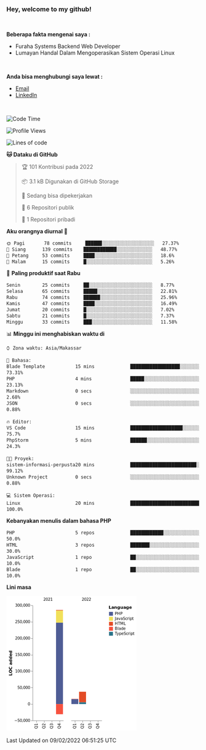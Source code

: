 <h3>Hey, welcome to my github!</h3>

<br>

<p><strong>Beberapa fakta mengenai saya :</strong></p>

<ul>
  <li>Furaha Systems Backend Web Developer</li>
  <li>Lumayan Handal Dalam Mengoperasikan Sistem Operasi Linux</li>
</ul>

<br>

<p><strong>Anda bisa menghubungi saya lewat :</strong></p>

<ul>
  <li><a href="mailto:renaldiapriyanto419@gmail.com">Email</a></li>
  <li><a href="https://www.linkedin.com/in/renaldi-kadang-314314206/">LinkedIn</a></li>
</ul>

<br>

<!--START_SECTION:waka-->
![Code Time](http://img.shields.io/badge/Code%20Time-2%20hrs%2049%20mins-blue)

![Profile Views](http://img.shields.io/badge/Profil%20dilihat-72-blue)

![Lines of code](https://img.shields.io/badge/Sejak%20Hello%20World%20aku%20telah%20menulis-256%20Thousand%20baris%20kode-blue)

**🐱 Dataku di GitHub** 

> 🏆 101 Kontribusi pada 2022
 > 
> 📦 3.1 kB Digunakan di GitHub Storage 
 > 
> 💼 Sedang bisa dipekerjakan
 > 
> 📜 6 Repositori publik 
 > 
> 🔑 1 Repositori pribadi 
 > 
**Aku orangnya diurnal 🐤** 

```text
🌞 Pagi       78 commits     ██████░░░░░░░░░░░░░░░░░░░   27.37% 
🌆 Siang      139 commits    ████████████░░░░░░░░░░░░░   48.77% 
🌃 Petang     53 commits     ████░░░░░░░░░░░░░░░░░░░░░   18.6% 
🌙 Malam      15 commits     █░░░░░░░░░░░░░░░░░░░░░░░░   5.26%

```
📅 **Paling produktif saat Rabu** 

```text
Senin        25 commits     ██░░░░░░░░░░░░░░░░░░░░░░░   8.77% 
Selasa       65 commits     █████░░░░░░░░░░░░░░░░░░░░   22.81% 
Rabu         74 commits     ██████░░░░░░░░░░░░░░░░░░░   25.96% 
Kamis        47 commits     ████░░░░░░░░░░░░░░░░░░░░░   16.49% 
Jumat        20 commits     █░░░░░░░░░░░░░░░░░░░░░░░░   7.02% 
Sabtu        21 commits     █░░░░░░░░░░░░░░░░░░░░░░░░   7.37% 
Minggu       33 commits     ███░░░░░░░░░░░░░░░░░░░░░░   11.58%

```


📊 **Minggu ini menghabiskan waktu di** 

```text
⌚︎ Zona waktu: Asia/Makassar

💬 Bahasa: 
Blade Template           15 mins             ██████████████████░░░░░░░   73.31% 
PHP                      4 mins              █████░░░░░░░░░░░░░░░░░░░░   23.13% 
Markdown                 0 secs              ░░░░░░░░░░░░░░░░░░░░░░░░░   2.68% 
JSON                     0 secs              ░░░░░░░░░░░░░░░░░░░░░░░░░   0.88%

🔥 Editor: 
VS Code                  15 mins             ███████████████████░░░░░░   75.7% 
PhpStorm                 5 mins              ██████░░░░░░░░░░░░░░░░░░░   24.3%

🐱‍💻 Proyek: 
sistem-informasi-perpusta20 mins             ████████████████████████░   99.12% 
Unknown Project          0 secs              ░░░░░░░░░░░░░░░░░░░░░░░░░   0.88%

💻 Sistem Operasi: 
Linux                    20 mins             █████████████████████████   100.0%

```

**Kebanyakan menulis dalam bahasa PHP** 

```text
PHP                      5 repos             ████████████░░░░░░░░░░░░░   50.0% 
HTML                     3 repos             ███████░░░░░░░░░░░░░░░░░░   30.0% 
JavaScript               1 repo              ██░░░░░░░░░░░░░░░░░░░░░░░   10.0% 
Blade                    1 repo              ██░░░░░░░░░░░░░░░░░░░░░░░   10.0%

```


**Lini masa**

![Chart not found](https://raw.githubusercontent.com/Sylent-Sys/Sylent-Sys/main/charts/bar_graph.png) 


 Last Updated on 09/02/2022 06:51:25 UTC
<!--END_SECTION:waka-->
